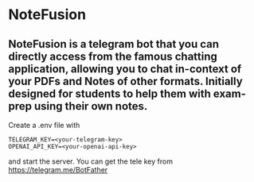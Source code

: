 # NoteFusion
## NoteFusion is a telegram bot that you can directly access from the famous chatting application, allowing you to chat in-context of your PDFs and Notes of other formats. Initially designed for students to help them with exam-prep using their own notes.
Create a .env file with
```
TELEGRAM_KEY=<your-telegram-key>
OPENAI_API_KEY=<your-openai-api-key>
```
and start the server. You can get the tele key from https://telegram.me/BotFather
